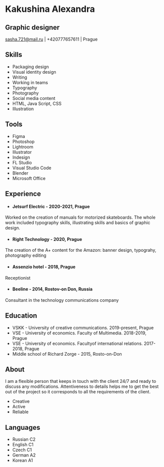 # Kakushina Alexandra
## Graphic designer


sasha.721@mail.ru | +420777657611 | Prague

## Skills

* Packaging design
* Visual identity design
* Writing
* Working in teams
* Typography
* Photography
* Social media content 
* HTML, Java Script, CSS
* Illustration



## Tools

* Figma
* Photoshop
* Lightroom
* Illustrator
* Indesign
* FL Studio
* Visual Studio Code
* Blender
* Microsoft Office

## Experience
* #### Jetsurf Electric - 2020-2021, Prague
Worked on the creation of manuals for motorized skateboards. The whole work included typography skills, illustrating skills and basics of graphic design.

* #### Right Technology - 2020, Prague
The creation of the A+ content for the Amazon: banner design, typograhy, photography editing

* #### Assenzio hotel - 2018, Prague
Receptionist 

* #### Beeline - 2014, Rostov-on Don, Russia
Consultant in the technology communications company





## Education
* VSKK - University of creative communications. 2019-present, Prague
* VSE - University of economics. Faculty of Multimedia. 2018-2019, Prague
* VSE - University of economics. Facultyof international relations. 2017-2018, Prague
* Middle school of Richard Zorge - 2015, Rosto-on-Don




## About
I am a flexible person that keeps in touch with the client 24/7 and ready to discuss any modifications. Attentiveness to details helps me to get the best out of the project so it corresponds to all the requirements of the client.
* Creative
* Active
* Reliable

## Languages
* Russian C2
* English C1
* Czech C1
* German A2
* Korean A1



